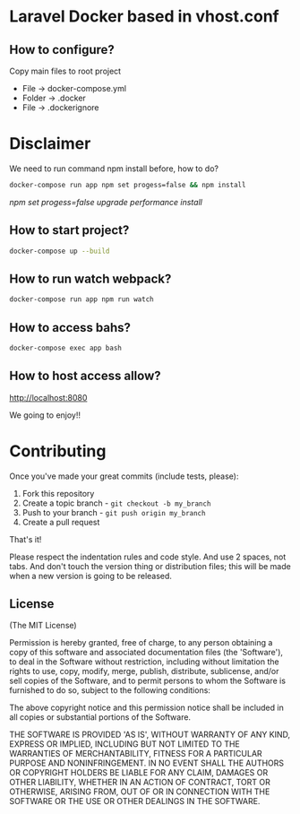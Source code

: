 # Laravel Docker based in vhost.conf

## How to configure?

Copy main files to root project

* File -> docker-compose.yml
* Folder -> .docker
* File -> .dockerignore

# Disclaimer

We need to run command npm install before, how to do?

```bash
docker-compose run app npm set progess=false && npm install
```

*npm set progess=false upgrade performance install*

## How to start project?

```bash
docker-compose up --build
```

## How to run watch webpack?

```bash
docker-compose run app npm run watch
```

## How to access bahs?

```bash
docker-compose exec app bash
```

## How to host access allow?

[http://localhost:8080](http://localhost:8080)

We going to enjoy!!

# Contributing

Once you've made your great commits (include tests, please):

1. Fork this repository
2. Create a topic branch - `git checkout -b my_branch`
3. Push to your branch - `git push origin my_branch`
4. Create a pull request

That's it!

Please respect the indentation rules and code style. And use 2 spaces, not tabs. And don't touch the version thing or distribution files; this will be made when a new version is going to be released.

## License
(The MIT License)

Permission is hereby granted, free of charge, to any person obtaining a copy of this software and associated documentation files (the 'Software'), to deal in the Software without restriction, including without limitation the rights to use, copy, modify, merge, publish, distribute, sublicense, and/or sell copies of the Software, and to permit persons to whom the Software is furnished to do so, subject to the following conditions:

The above copyright notice and this permission notice shall be included in all copies or substantial portions of the Software.

THE SOFTWARE IS PROVIDED 'AS IS', WITHOUT WARRANTY OF ANY KIND, EXPRESS OR IMPLIED, INCLUDING BUT NOT LIMITED TO THE WARRANTIES OF MERCHANTABILITY, FITNESS FOR A PARTICULAR PURPOSE AND NONINFRINGEMENT. IN NO EVENT SHALL THE AUTHORS OR COPYRIGHT HOLDERS BE LIABLE FOR ANY CLAIM, DAMAGES OR OTHER LIABILITY, WHETHER IN AN ACTION OF CONTRACT, TORT OR OTHERWISE, ARISING FROM, OUT OF OR IN CONNECTION WITH THE SOFTWARE OR THE USE OR OTHER DEALINGS IN THE SOFTWARE.
